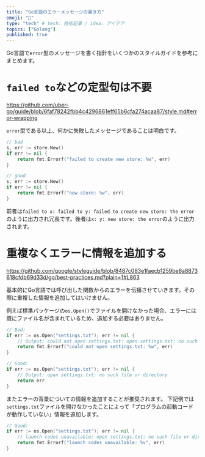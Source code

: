 ```yaml
---
title: "Go言語のエラーメッセージの書き方"
emoji: "💭"
type: "tech" # tech: 技術記事 / idea: アイデア
topics: ["Golang"]
published: true
---
```


Go言語で`error`型のメッセージを書く指針をいくつかのスタイルガイドを参考にまとめます。

# `failed to`などの定型句は不要

https://github.com/uber-go/guide/blob/6faf78242fbb4c4296861eff65b6cfa274acaa87/style.md#error-wrapping

`error`型である以上、何かに失敗したメッセージであることは明白です。

```go
// bad
s, err := store.New()
if err != nil {
    return fmt.Errorf("failed to create new store: %w", err)
}

// good
s, err := store.New()
if err != nil {
    return fmt.Errorf("new store: %w", err)
}
```

前者は`failed to x: failed to y: failed to create new store: the error`のように出力され冗長です。後者は`x: y: new store: the error`のように出力されます。

# 重複なくエラーに情報を追加する

https://github.com/google/styleguide/blob/8487c083e1faecb1259be8a8873618cfdb69d33d/go/best-practices.md?plain=1#L863

基本的にGo言語では呼び出した関数からのエラーを伝播させていきます。その際に重複した情報を追加してはいけません。

例えば標準パッケージの`os.Open()`でファイルを開けなかった場合、エラーには既にファイル名が含まれているため、追加する必要はありません。

```go
// Bad:
if err := os.Open("settings.txt"); err != nil {
    // Output: could not open settings.txt: open settings.txt: no such file or directory
    return fmt.Errorf("could not open settings.txt: %w", err)
}

// Good:
if err := os.Open("settings.txt"); err != nil {
    // Output: open settings.txt: no such file or directory
    return err
}
```

またエラーの背景についての情報を追加することが推奨されます。
下記例では`settings.txt`ファイルを開けなかったことによって「プログラムの起動コードが動作していない」情報を追加します。

```go
// Good:
if err := os.Open("settings.txt"); err != nil {
    // launch codes unavailable: open settings.txt: no such file or directory
    return fmt.Errorf("launch codes unavailable: %v", err)
}
```
